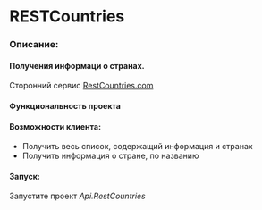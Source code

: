 # RESTCountries 
### Описание:
#### Получения информаци о странах.
 Сторонний сервис [RestCountries.com](https://restcountries.com/)

#### Функциональность проекта
#### Возможности клиента:
 * Получить весь список, содержащий информация и странах 
 * Получить информация о стране, по названию

#### Запуск:
Запустите проект _Api.RestCountries_





